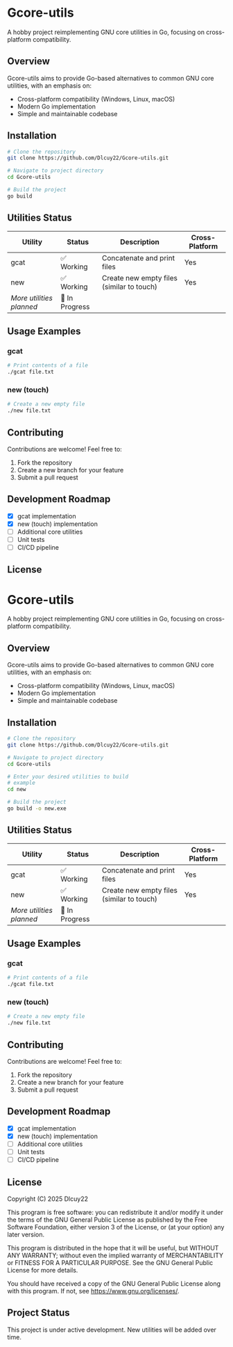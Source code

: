# Gcore-utils

A hobby project reimplementing GNU core utilities in Go, focusing on cross-platform compatibility.

## Overview

Gcore-utils aims to provide Go-based alternatives to common GNU core utilities, with an emphasis on:
- Cross-platform compatibility (Windows, Linux, macOS)
- Modern Go implementation
- Simple and maintainable codebase

## Installation

```bash
# Clone the repository
git clone https://github.com/Dlcuy22/Gcore-utils.git

# Navigate to project directory
cd Gcore-utils

# Build the project
go build
```

## Utilities Status

| Utility | Status | Description | Cross-Platform |
|---------|--------|-------------|----------------|
| gcat    | ✅ Working | Concatenate and print files | Yes |
| new     | ✅ Working | Create new empty files (similar to touch) | Yes |
| *More utilities planned* | 🚧 In Progress | | |

## Usage Examples

### gcat
```bash
# Print contents of a file
./gcat file.txt
```

### new (touch)
```bash
# Create a new empty file
./new file.txt

```

## Contributing

Contributions are welcome! Feel free to:
1. Fork the repository
2. Create a new branch for your feature
3. Submit a pull request

## Development Roadmap

- [x] gcat implementation
- [x] new (touch) implementation
- [ ] Additional core utilities
- [ ] Unit tests
- [ ] CI/CD pipeline

## License

# Gcore-utils

A hobby project reimplementing GNU core utilities in Go, focusing on cross-platform compatibility.

## Overview

Gcore-utils aims to provide Go-based alternatives to common GNU core utilities, with an emphasis on:
- Cross-platform compatibility (Windows, Linux, macOS)
- Modern Go implementation
- Simple and maintainable codebase

## Installation

```bash
# Clone the repository
git clone https://github.com/Dlcuy22/Gcore-utils.git

# Navigate to project directory
cd Gcore-utils

# Enter your desired utilities to build
# example 
cd new

# Build the project
go build -o new.exe 
```

## Utilities Status

| Utility | Status | Description | Cross-Platform |
|---------|--------|-------------|----------------|
| gcat    | ✅ Working | Concatenate and print files | Yes |
| new     | ✅ Working | Create new empty files (similar to touch) | Yes |
| *More utilities planned* | 🚧 In Progress | | |

## Usage Examples

### gcat
```bash
# Print contents of a file
./gcat file.txt

```

### new (touch)
```bash
# Create a new empty file
./new file.txt

```

## Contributing

Contributions are welcome! Feel free to:
1. Fork the repository
2. Create a new branch for your feature
3. Submit a pull request

## Development Roadmap

- [x] gcat implementation
- [x] new (touch) implementation
- [ ] Additional core utilities
- [ ] Unit tests
- [ ] CI/CD pipeline

## License

Copyright (C) 2025 Dlcuy22

This program is free software: you can redistribute it and/or modify
it under the terms of the GNU General Public License as published by
the Free Software Foundation, either version 3 of the License, or
(at your option) any later version.

This program is distributed in the hope that it will be useful,
but WITHOUT ANY WARRANTY; without even the implied warranty of
MERCHANTABILITY or FITNESS FOR A PARTICULAR PURPOSE.  See the
GNU General Public License for more details.

You should have received a copy of the GNU General Public License
along with this program.  If not, see <https://www.gnu.org/licenses/>.

## Project Status

This project is under active development. New utilities will be added over time.


